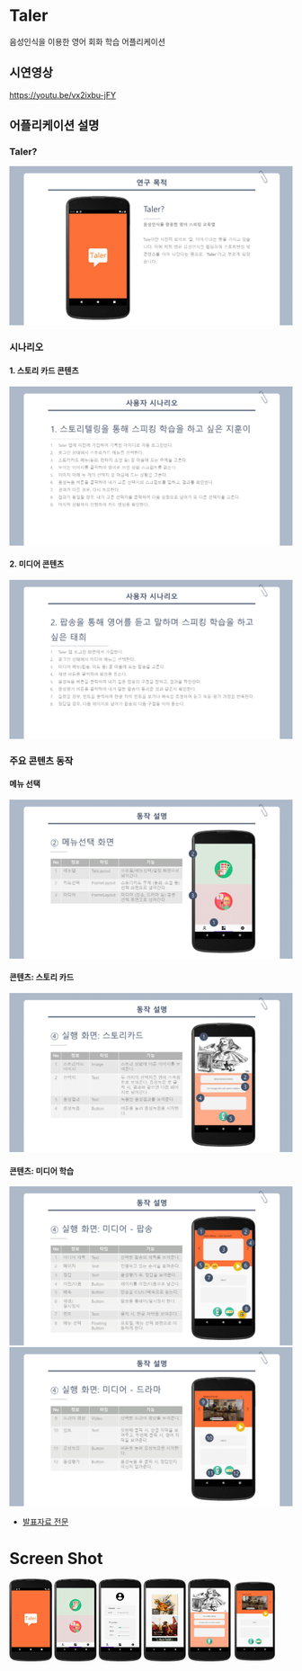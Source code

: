 # Taler  
음성인식을 이용한 영어 회화 학습 어플리케이션

## 시연영상
https://youtu.be/vx2ixbu-jFY

## 어플리케이션 설명
### Taler?
<img src = "image/발표자료/발표자료 (4).png">

### 시나리오
#### 1. 스토리 카드 콘텐츠  
<img src = "image/발표자료/발표자료 (8).png">

#### 2. 미디어 콘텐츠  
<img src = "image/발표자료/발표자료 (9).png">

### 주요 콘텐츠 동작

#### 메뉴 선택
<img src = "image/발표자료/발표자료 (13).png">

#### 콘텐츠: 스토리 카드
<img src = "image/발표자료/발표자료 (17).png">

#### 콘텐츠: 미디어 학습
<img src = "image/발표자료/발표자료 (18).png">
<img src = "image/발표자료/발표자료 (19).png">

- [발표자료 전문](image/발표자료)


# Screen Shot
<img src="https://github.com/aldrn29/Taler/blob/main/image/splash.png?raw=true" width="15%"> <img src="https://github.com/aldrn29/Taler/blob/main/image/main.png?raw=true" width="15%">
<img src="https://github.com/aldrn29/Taler/blob/main/image/profile.png?raw=true" width="15%">
<img src="https://github.com/aldrn29/Taler/blob/main/image/menu.png?raw=true" width="15%">
<img src="https://github.com/aldrn29/Taler/blob/main/image/contents(1).png?raw=true" width="15%">
<img src="https://github.com/aldrn29/Taler/blob/main/image/contents(2).png?raw=true" width="15%">
